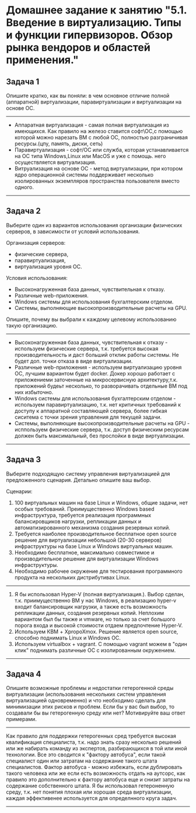 # Домашнее задание к занятию "5.1. Введение в виртуализацию. Типы и функции гипервизоров. Обзор рынка вендоров и областей применения."

## Задача 1

Опишите кратко, как вы поняли: в чем основное отличие полной (аппаратной) виртуализации, паравиртуализации и виртуализации на основе ОС.
***
- Аппаратная виртуализация - самая полная виртуализация из имеющихся. Как правило на железо ставится софт\ОС,с помощью которой можно нарезать ВМ с любой ОС, полностью разграничивая ресурсы.(цпу, память, диски, сеть)
- Паравиртуализация - софт/ОС или служба, которая устанавливается на ОС типа Windows,Linux или MacOS и уже с помощь. него осуществляется виртуализация.
- Витруализация на основе ОС - метод виртуализации, при котором ядро операционной системы поддерживает несколько изолированных экземпляров пространства пользователя вместо одного.
***
## Задача 2

Выберите один из вариантов использования организации физических серверов, в зависимости от условий использования.

Организация серверов:
- физические сервера,
- паравиртуализация,
- виртуализация уровня ОС.

Условия использования:
- Высоконагруженная база данных, чувствительная к отказу.
- Различные web-приложения.
- Windows системы для использования бухгалтерским отделом.
- Системы, выполняющие высокопроизводительные расчеты на GPU.

Опишите, почему вы выбрали к каждому целевому использованию такую организацию.
***
- Высоконагруженная база данных, чувствительная к отказу - используем физические сервера, т.к. требуется высокая производительность и даст больший отклик работы системы. Не будет доп. точки отказа в виде виртуализации.
- Различные web-приложения - используем виртуализацию уровня ОС, лучшим вариантом будет docker. Докер хорошо работает с приложениеми заточенные на микросервисную архитектуру,т.к. приложений будеьт несколько, то разворачивать отдельные ВМ под них избыточно.
- Windows системы для использования бухгалтерским отделом - используем паравиртуализацию, т.к. нет критичных требований к доступу к аппаратной составляющей сервера, более гибкая сиситема с точки зрения управления для текущей задачи.
- Системы, выполняющие высокопроизводительные расчеты на GPU - исппользуем физические сервера, т.к. доступ физическим ресурсам должен быть максимальный, без прослойки в виде виртуализации.
***
## Задача 3

Выберите подходящую систему управления виртуализацией для предложенного сценария. Детально опишите ваш выбор.

Сценарии:

1. 100 виртуальных машин на базе Linux и Windows, общие задачи, нет особых требований. Преимущественно Windows based инфраструктура, требуется реализация программных балансировщиков нагрузки, репликации данных и автоматизированного механизма создания резервных копий.
2. Требуется наиболее производительное бесплатное open source решение для виртуализации небольшой (20-30 серверов) инфраструктуры на базе Linux и Windows виртуальных машин.
3. Необходимо бесплатное, максимально совместимое и производительное решение для виртуализации Windows инфраструктуры.
4. Необходимо рабочее окружение для тестирования программного продукта на нескольких дистрибутивах Linux.
***
1. Я бы использовал Hyper-V (полная виртуализация.). Выбор сделан, т.к. приимущественно ВМ у нас Windows, в реализацию hyper-v входит балансировщик нагрузки, а также есть возможность репликации данных, создания резервных копий. Неплохим вариантом был бы также и vmware, но только за счет большого порога входа и высокой стоимости отдаем предпочтение Hyper-V.
2. Используем КВМ + XpropoXmox. Решение является open source, способно поднимать Linux и Windows ОС.
3. Используем virtualbox + vagrant. С помощью vagrant можем в "один клик" поднимать различные ОС с изолированным окружением.
***
## Задача 4

Опишите возможные проблемы и недостатки гетерогенной среды виртуализации (использования нескольких систем управления виртуализацией одновременно) и что необходимо сделать для минимизации этих рисков и проблем. Если бы у вас был выбор, то создавали бы вы гетерогенную среду или нет? Мотивируйте ваш ответ примерами.
***
Как правило для поддержки гетерогенных сред требуется высокая квалификация специалиста, т.к. надо знать сразу несколько решений или же набирать команду из экспертов, разбирающихся в той или иной технологии. Все это сводится к "фактору автобуса", если такой специалист один или затратам на содержание такого штата специалистов. Фактор автобуса - можно избежать, если дублировать такого человека или же если есть возможность отдать на аутсорс, как правило это  дополнительно к фактору автобуса еще и снизит затраты на содержание собственного штата.
Я бы использовал гетероненную среду, т.к. нет понятия плохая или хорошая среда виртуализации, каждая эффективенее используется для определнного круга задач. 
***
